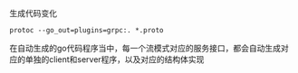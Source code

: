 
生成代码变化
```
protoc --go_out=plugins=grpc:. *.proto
```
在自动生成的go代码程序当中，每一个流模式对应的服务接口，都会自动生成对应的单独的client和server程序，以及对应的结构体实现
